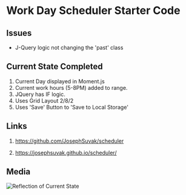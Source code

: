 # Work Day Scheduler Starter Code

## Issues

* J-Query logic not changing the 'past' class

## Current State Completed

1. Current Day displayed in Moment.js
2. Current work hours (5-8PM) added to range.
3. JQuery has IF logic.
4. Uses Grid Layout 2/8/2 
5. Uses 'Save' Button to 'Save to Local Storage'


## Links

1. https://github.com/JosephSuvak/scheduler

2. https://josephsuvak.github.io/scheduler/

## Media

![Reflection of Current State](https://github.com/JosephSuvak/scheduler/raw/main/assets/media/2DAA6866-CD2A-4253-B5F3-2C362F2EBA04.GIF "Scheduler-Changes")